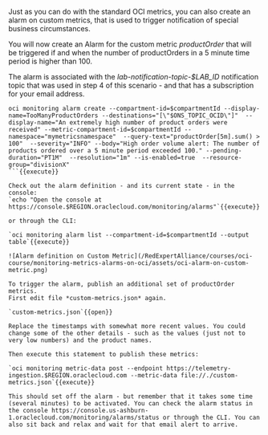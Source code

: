 Just as you can do with the standard OCI metrics, you can also create an alarm on custom metrics, that is used to trigger notification of special business circumstances.

You will now create an Alarm for the custom metric *productOrder* that will be triggered if and when the number of productOrders in a 5 minute time period is higher than 100.

The alarm is associated with the *lab-notification-topic-$LAB_ID* notification topic that was used in step 4 of this scenario - and that has a subscription for your email address.
```
oci monitoring alarm create --compartment-id=$compartmentId --display-name=TooManyProductOrders --destinations="[\"$ONS_TOPIC_OCID\"]"  --display-name="An extremely high number of product orders were received" --metric-compartment-id=$compartmentId --namespace="mymetricsnamespace"  --query-text="productOrder[5m].sum() > 100"  --severity="INFO" --body="High order volume alert: The number of products ordered over a 5 minute period exceeded 100." --pending-duration="PT1M"  --resolution="1m" --is-enabled=true  --resource-group="divisionX"
```{{execute}}

Check out the alarm definition - and its current state - in the console: 
`echo "Open the console at https://console.$REGION.oraclecloud.com/monitoring/alarms"`{{execute}}

or through the CLI:

`oci monitoring alarm list --compartment-id=$compartmentId --output table`{{execute}}

![Alarm definition on Custom Metric](/RedExpertAlliance/courses/oci-course/monitoring-metrics-alarms-on-oci/assets/oci-alarm-on-custom-metric.png)

To trigger the alarm, publish an additional set of productOrder metrics. 
First edit file *custom-metrics.json* again.

`custom-metrics.json`{{open}}

Replace the timestamps with somewhat more recent values. You could change some of the other details - such as the values (just not to very low numbers) and the product names.

Then execute this statement to publish these metrics:

`oci monitoring metric-data post --endpoint https://telemetry-ingestion.$REGION.oraclecloud.com --metric-data file://./custom-metrics.json`{{execute}}

This should set off the alarm - but remember that it takes some time (several minutes) to be activated. You can check the alarm status in the console https://console.us-ashburn-1.oraclecloud.com/monitoring/alarms/status or through the CLI. You can also sit back and relax and wait for that email alert to arrive.